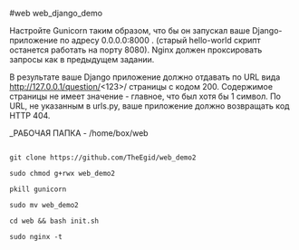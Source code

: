 #web web_django_demo

Настройте Gunicorn таким образом, что бы он запускал ваше Django-приложение по адресу 0.0.0.0:8000 . (старый hello-world скрипт останется работать на порту 8080).  Nginx должен проксировать запросы как в предыдущем задании.

В результате ваше Django приложение должно отдавать по URL вида http://127.0.0.1/question/<123>/  страницы с кодом 200.  Содержимое страницы не имеет значение - главное, что был хотя бы 1 символ. По URL, не указанным в urls.py, ваше приложение должно возвращать код HTTP 404.


_РАБОЧАЯ ПАПКА - /home/box/web


```

git clone https://github.com/TheEgid/web_demo2

sudo chmod g+rwx web_demo2

pkill gunicorn

sudo mv web_demo2

cd web && bash init.sh

sudo nginx -t

```

